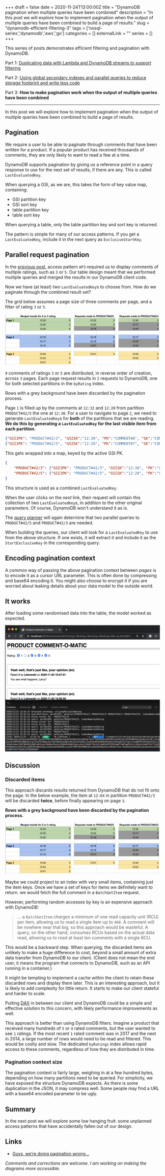 +++ 
draft = false
date = 2020-11-24T13:00:00Z
title = "DynamoDB pagination when multiple queries have been combined"
description = "In this post we will explore how to implement pagination when the output of multiple queries have been combined to build a page of results."
slug = "dynamodb-efficient-filtering-3"
tags = ['nosql-series','dynamodb','aws','go']
categories = []
externalLink = ""
series = []
+++

This series of posts demonstrates efficient filtering and pagination with DynamoDB.

Part 1: [Duplicating data with Lambda and DynamoDB streams to support filtering](/posts/dynamodb-efficient-filtering/)

Part 2: [Using global secondary indexes and parallel queries to reduce storage footprint and write less code](/posts/dynamodb-efficient-filtering-2/)

Part 3: **How to make pagination work when the output of multiple queries have been combined**

-----

In this post we will explore how to implement pagination when the output of multiple queries have been combined to build a page of results.

## Pagination

We require a user to be able to paginate through comments that have been written for a product. If a popular product has received thousands of comments, they are only likely to want to read a few at a time.

DynamoDB supports pagination by giving us a reference point in a query response to use for the next set of results, if there are any. This is called `LastEvaluatedKey`.

When querying a GSI, as we are, this takes the form of key value map, containing: 
- GSI partition key
- GSI sort key
- table partition key
- table sort key

When querying a table, only the table partition key and sort key is returned.

The pattern is simple for many of our access patterns. If you get a `LastEvaluatedKey`, include it in the next query as `ExclusiveStartKey`.

## Parallel request pagination

In the [previous post](/posts/dynamodb-efficient-filtering-2/), access pattern `AP3` required us to display comments of multiple ratings, such as `3` or `5`. Our table design meant that we performed multiple queries and merged the results in our DynamoDB client code.

Now we have (at least) two `LastEvaluatedKey`s to choose from. How do we paginate through the combined result set? 

The grid below assumes a page size of three comments per page, and a filter of rating `3` or `5`.

![Pagination grid - actual table coming soon!](pagination.png)

`9` comments of ratings `3` or `5` are distributed, in reverse order of creation, across `3` pages. Each page request results in `2` requests to DynamoDB, one for both selected partitions in the `byRating` index. 

Rows with a grey background have been discarded by the pagination process. 

Page `1` is filled up by the comments at `12:32` and `12:20` from partition `PRODUCT#42/5` the one at `12:30`. For a user to navigate to page `2`, we need to generate `LastEvaluatedKey`s for **both** of the partitions that we are reading. **We do this by generating a `LastEvaluatedKey` for the last visible item from each partition.**

```json
{"GSI3PK": "PRODUCT#42/3", "GSISK":"12:30", "PK":"COMMENT#8", "SK":"COMMENT#8"}
{"GSI3PK": "PRODUCT#42/5", "GSISK":"12:20", "PK":"COMMENT#7", "SK":"COMMENT#7"}
```

This gets wrapped into a map, keyed by the active GSI PK. 

```json
{
    "PRODUCT#42/3": {"GSI3PK": "PRODUCT#42/3", "GSISK":"12:30", "PK":"COMMENT#8", "SK":"COMMENT#8"},
    "PRODUCT#42/5": {"GSI3PK": "PRODUCT#42/5", "GSISK":"12:20", "PK":"COMMENT#7", "SK":"COMMENT#7"}
}
```

This structure is used as a combined `LastEvaluatedKey`. 

When the user clicks on the _next_ link, their request will contain this collection of two `LastEvaluatedKey`s, in addition to the other original parameters. Of course, DynamoDB won't understand it as is. 

The [query planner](/posts/dynamodb-efficient-filtering-2/#query-planning) will again determine that two parallel queries to `PRODUCT#42/5` and `PRODUCT#42/3` are needed. 

When building the queries, our client will look for a `LastEvaluatedKey` to use from the above structure. If one exists, it will extract it and include it as the `StartExclusiveKey` in the corresponding query.

## Encoding pagination context

A common way of passing the above pagination context between _pages_ is to encode it as a _cursor_ URL parameter. This is often done by compressing and base64 encoding it. You might also choose to encrypt it if you are worried about leaking details about your data model to the outside world.

## It works

After loading some randomised data into the table, the model worked as expected.

![UI](ui.png)

## Discussion

### Discarded items

This approach discards results returned from DynamoDB that do not fit onto the page. In the below example, the item at `12:04` in partition `PRODUCT#42/3` will be discarded **twice**, before finally appearing on page `3`. 

**Rows with a grey background have been discarded by the pagination process.**

![Pagination](pagination.png)

Maybe we could project to an index with very small items, containing just the item keys. Once we have a set of keys for items we definitely want to return. we would fetch the full comment in a `BatchGetItem` request.

However, performing random accesses by key is an expensive approach with DynamoDB:
>... a `BatchGetItem` _charges_ a minimum of one read capacity unit (RCU) per item, allowing us to read a single item up to `4KB`. A comment will be nowhere near that big, so this approach would be wasteful. A query, on the other hand, consumes RCUs based on the actual data read, allowing us to read at least ten comments with a single RCU.

This would be a backward step. When querying, the discarded items are unlikely to make a huge difference to cost, beyond a small amount of extra data transfer from DynamoDB to our client. (Client does not mean the end user, it means the program that connects to DynamoDB, such as an API running in a container.)

It might be tempting to implement a cache within the client to retain these discarded rows and display them later. This is an interesting approach, but it is likely to add complexity for little return. It starts to make our client stateful and harder to scale.

Putting [DAX](https://aws.amazon.com/dynamodb/dax/) in between our client and DynamoDB could be a simple and effective solution to this concern, with likely performance improvements as well.

This approach is better than using DynamoDB filters. Imagine a product that received many hundreds of `5` or `4` rated comments, but the user wanted to see `1` ratings. If the most recent `1` rated comment was in 2017 and the next in 2014, a large number of rows would need to be read and filtered. This would be costly and slow. The dedicated `byRatings` index allows rapid access to these comments, regardless of how they are distributed in time.

### Pagination context size

The pagination context is fairly large, weighing in at a few hundred bytes, depending on how many partitions need to be queried. For simplicity, we have exposed the structure DynamoDB expects. As there is some duplication in the JSON, it may compress well. Some people may find a URL with a base64 encoded parameter to be ugly.

## Summary

In the next post we will explore some low hanging fruit: some unplanned access patterns that have accidentally fallen out of our design.

## Links

- [Guys, we’re doing pagination wrong...](https://hackernoon.com/guys-were-doing-pagination-wrong-f6c18a91b232)

_Comments and corrections are welcome. I am working on making the diagrams more accessible._

